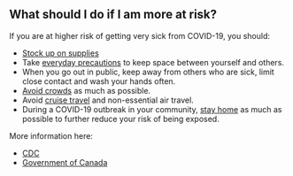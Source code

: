 ## What should I do if I am more at risk?

If you are at higher risk of getting very sick from COVID-19, you should:

- [Stock up on supplies](https://www.cdc.gov/coronavirus/2019-ncov/specific-groups/high-risk-complications.html#Have-supplies-on-hand)
- Take [everyday precautions](https://www.cdc.gov/coronavirus/2019-ncov/specific-groups/high-risk-complications.html#take-everyday-precautions) to keep space between yourself and others.
- When you go out in public, keep away from others who are sick, limit close contact and wash your hands often.
- [Avoid crowds](https://www.cdc.gov/coronavirus/2019-ncov/specific-groups/high-risk-complications.html#avoid-crowds) as much as possible.
- Avoid [cruise travel](https://wwwnc.cdc.gov/travel/page/covid-19-cruise-ship) and non-essential air travel.
- During a COVID-19 outbreak in your community, [stay home](https://www.cdc.gov/coronavirus/2019-ncov/specific-groups/high-risk-complications.html#stay-home) as much as possible to further reduce your risk of being exposed.

More information here:

- [CDC](https://www.cdc.gov/coronavirus/2019-ncov/specific-groups/high-risk-complications.html)
- [Government of Canada](https://www.canada.ca/en/public-health/services/diseases/2019-novel-coronavirus-infection/being-prepared.html)
